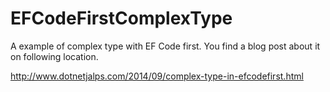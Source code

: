 EFCodeFirstComplexType
======================

A example of complex type with EF Code first. You find a blog post about it on following location.

http://www.dotnetjalps.com/2014/09/complex-type-in-efcodefirst.html
